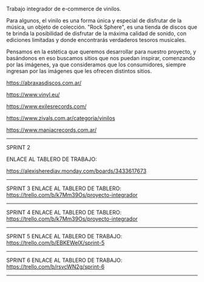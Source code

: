 Trabajo integrador de e-commerce  de  vinilos.

Para algunos, el vinilo es una forma única y especial de disfrutar de la música, un objeto de colección. "Rock Sphere", es una tienda de discos que te brinda la posibilidad de disfrutar de la máxima calidad de sonido,  con ediciones limitadas y donde encontrarás verdaderos tesoros musicales. 

Pensamos en la estética que queremos desarrollar para nuestro proyecto, y basándonos en eso buscamos sitios que nos puedan inspirar, comenzando por las imágenes, ya que consideramos que los consumidores, siempre ingresan por las imágenes que les ofrecen distintos sitios. 

https://abraxasdiscos.com.ar/ 

https://www.vinyl.eu/

https://www.exilesrecords.com/

https://www.zivals.com.ar/categoria/vinilos

https://www.maniacrecords.com.ar/

--------------------------------------------------------------------------
SPRINT 2 

ENLACE AL TABLERO DE TRABAJO:

https://alexisherediav.monday.com/boards/3433617673

-------------------------------------------------------------------------
SPRINT 3
ENLACE AL TABLERO DE TABLERO:
https://trello.com/b/k7Mm39Os/proyecto-integrador

-------------------------------------------------------------------------
SPRINT 4
ENLACE AL TABLERO DE TABLERO:
https://trello.com/b/k7Mm39Os/proyecto-integrador

-------------------------------------------------------------------------
SPRINT 5
ENLACE AL TABLERO DE TRABAJO:
https://trello.com/b/EBKEWelX/sprint-5

-------------------------------------------------------------------------
SPRINT 6
ENLACE AL TABLERO DE TRABAJO:
https://trello.com/b/rsvcWN2g/sprint-6

-------------------------------------------------------------------------

